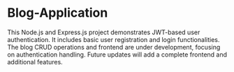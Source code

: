 # Blog-Application
This Node.js and Express.js project demonstrates JWT-based user authentication. It includes basic user registration and login functionalities. The blog CRUD operations and frontend are under development, focusing on authentication handling. Future updates will add a complete frontend and additional features.
